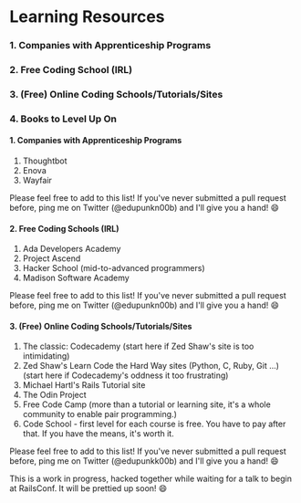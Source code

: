 Learning Resources
==================

### 1. Companies with Apprenticeship Programs
### 2. Free Coding School (IRL)
### 3. (Free) Online Coding Schools/Tutorials/Sites
### 4. Books to Level Up On

#### 1. Companies with Apprenticeship Programs
1. Thoughtbot
2. Enova
3. Wayfair

Please feel free to add to this list! If you've never submitted a pull request before, ping me on Twitter (@edupunkn00b) and I'll give you a hand! :smile:

#### 2. Free Coding Schools (IRL)
1. Ada Developers Academy
2. Project Ascend
3. Hacker School (mid-to-advanced programmers)
4. Madison Software Academy

Please feel free to add to this list! If you've never submitted a pull request before, ping me on Twitter (@edupunkn00b) and I'll give you a hand! :smile:

#### 3. (Free) Online Coding Schools/Tutorials/Sites
1. The classic: Codecademy (start here if Zed Shaw's site is too intimidating)
2. Zed Shaw's Learn Code the Hard Way sites (Python, C, Ruby, Git ...) (start here if Codecademy's oddness it too frustrating)
3. Michael Hartl's Rails Tutorial site
4. The Odin Project
5. Free Code Camp (more than a tutorial or learning site, it's a whole community to enable pair programming.)
6. Code School - first level for each course is free. You have to pay after that. If you have the means, it's worth it.

Please feel free to add to this list! If you've never submitted a pull request before, ping me on Twitter (@edupunkk00b) and I'll give you a hand! :smile:

This is a work in progress, hacked together while waiting for a talk to begin at RailsConf. It will be prettied up soon! :smile:

